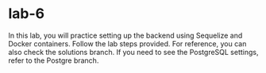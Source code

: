 # lab-6
In this lab, you will practice setting up the backend using Sequelize and Docker containers. Follow the lab steps provided. For reference, you can also check the solutions branch.  If you need to see the PostgreSQL settings, refer to the Postgre branch.